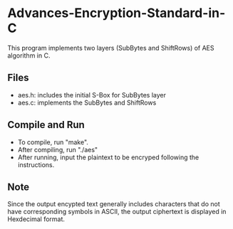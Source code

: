 # Advances-Encryption-Standard-in-C
This program implements two layers (SubBytes and ShiftRows) of AES algorithm in C.

## Files
* aes.h: includes the initial S-Box for SubBytes layer
* aes.c: implements the SubBytes and ShiftRows

## Compile and Run
* To compile, run "make".
* After compiling, run "./aes"
* After running, input the plaintext to be encryped following the instructions.

## Note
Since the output encypted text generally includes characters that do not have corresponding symbols in ASCII, the output ciphertext is displayed in Hexdecimal format.
